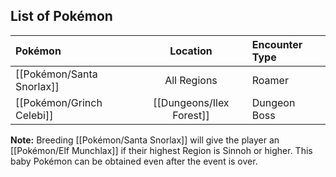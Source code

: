 ## List of Pokémon

Pokémon | Location | Encounter Type
:--- | :---: | :---
[[Pokémon/Santa Snorlax]] | All Regions | Roamer
[[Pokémon/Grinch Celebi]] | [[Dungeons/Ilex Forest]] | Dungeon Boss

**Note:** Breeding [[Pokémon/Santa Snorlax]] will give the player an [[Pokémon/Elf Munchlax]] if their highest Region is Sinnoh or higher. This baby Pokémon can be obtained even after the event is over.